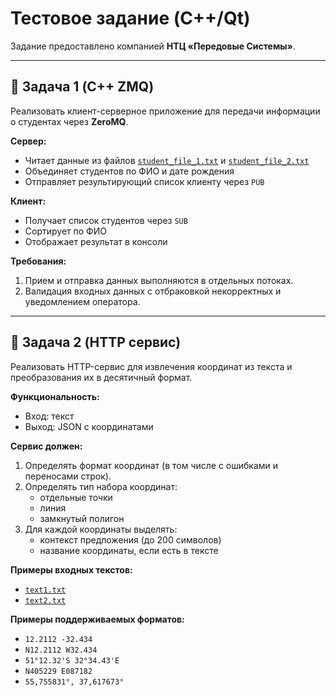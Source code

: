 # Тестовое задание (C++/Qt)

Задание предоставлено компанией **НТЦ «Передовые Системы»**.  

---

## 📌 Задача 1 (C++ ZMQ)

Реализовать клиент-серверное приложение для передачи информации о студентах через **ZeroMQ**.

**Сервер:**
- Читает данные из файлов [`student_file_1.txt`](task1_zmq/data/student_file_1.txt) и [`student_file_2.txt`](task1_zmq/data/student_file_2.txt)
- Объединяет студентов по ФИО и дате рождения
- Отправляет результирующий список клиенту через `PUB`

**Клиент:**
- Получает список студентов через `SUB`
- Сортирует по ФИО
- Отображает результат в консоли

**Требования:**
1. Прием и отправка данных выполняются в отдельных потоках.
2. Валидация входных данных с отбраковкой некорректных и уведомлением оператора.

---

## 📌 Задача 2 (HTTP сервис)

Реализовать HTTP-сервис для извлечения координат из текста и преобразования их в десятичный формат.

**Функциональность:**
- Вход: текст  
- Выход: JSON с координатами  

**Сервис должен:**
1. Определять формат координат (в том числе с ошибками и переносами строк).
2. Определять тип набора координат:
   - отдельные точки
   - линия
   - замкнутый полигон
3. Для каждой координаты выделять:
   - контекст предложения (до 200 символов)
   - название координаты, если есть в тексте

**Примеры входных текстов:**  
- [`text1.txt`](task2_http/data/text1.txt)  
- [`text2.txt`](task2_http/data/text2.txt) 

**Примеры поддерживаемых форматов:**  
- `12.2112 -32.434`  
- `N12.2112 W32.434`  
- `51°12.32'S 32°34.43'E`  
- `N405229 E087182`  
- `55,755831°, 37,617673°`  


